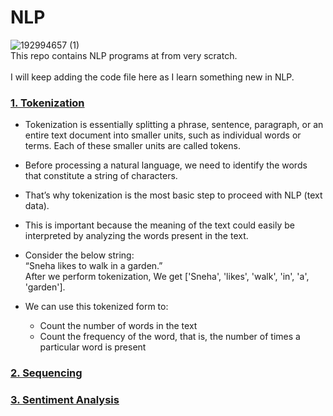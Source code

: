 # NLP

![192994657 (1)](https://user-images.githubusercontent.com/19407823/120324055-cdccc780-c303-11eb-9ef2-fad326c6eede.jpg)
<br>This repo contains NLP programs at from very scratch.
<br/><br/>
I will keep adding the code file here as I learn something new in NLP.<br/>

<h3><a href="https://github.com/sneharane588/NLP-Zero-to-Hero-/blob/main/NLP1_Tokenization.ipynb">1. Tokenization</a></h3>

  - Tokenization is essentially splitting a phrase, sentence, paragraph, or an entire text document into smaller units, such as individual words or terms. Each of these smaller units are called tokens.
  - Before processing a natural language, we need to identify the words that constitute a string of characters.
  - That’s why tokenization is the most basic step to proceed with NLP (text data).
  - This is important because the meaning of the text could easily be interpreted by analyzing the words present in the text.
  - Consider the below string: <br/>“Sneha likes to walk in a garden.” <br/> After we perform tokenization, We get ['Sneha', 'likes', 'walk', 'in', 'a', 'garden'].
  
  - We can use this tokenized form to:
     - Count the number of words in the text
     - Count the frequency of the word, that is, the number of times a particular word is present
  
<h3><a href="https://github.com/sneharane588/NLP-Zero-to-Hero-/blob/main/NLP2_Sequencing.ipynb">2. Sequencing</a></h3>
  
<h3><a href="https://github.com/sneharane588/NLP-Zero-to-Hero-/blob/main/NLP3_recognize_sentiment_in_text%20(1).ipynb">3. Sentiment Analysis</a></h3>





